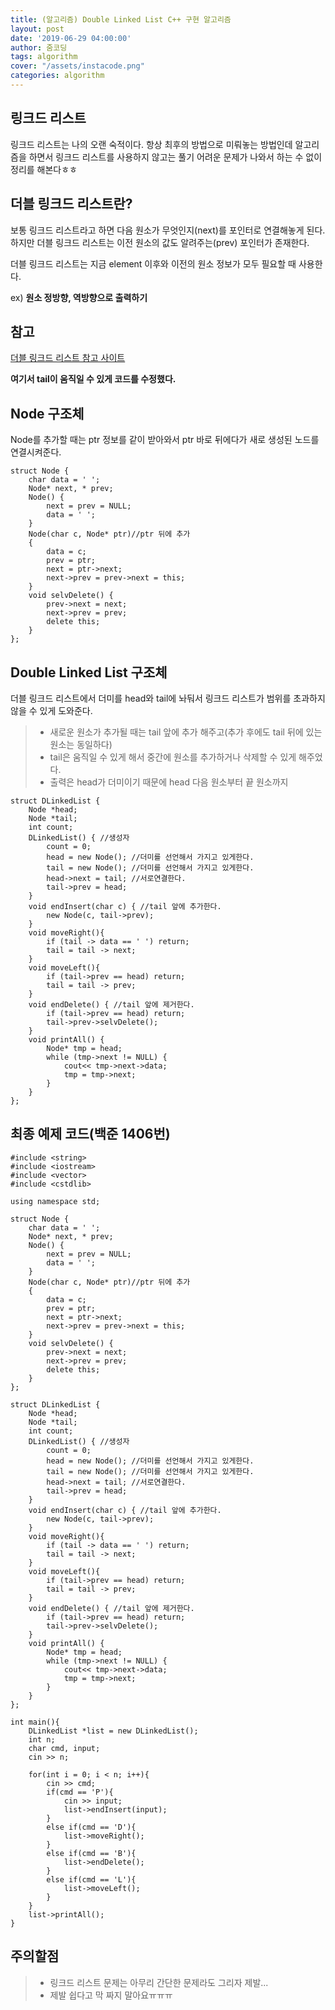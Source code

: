 ```yaml
---
title: (알고리즘) Double Linked List C++ 구현 알고리즘
layout: post
date: '2019-06-29 04:00:00'
author: 줌코딩
tags: algorithm
cover: "/assets/instacode.png"
categories: algorithm
---
```


## 링크드 리스트
링크드 리스트는 나의 오랜 숙적이다. 항상 최후의 방법으로 미뤄놓는 방법인데 알고리즘을 하면서 링크드 리스트를 사용하지 않고는 풀기 어려운 문제가 나와서 하는 수 없이 정리를 해본다ㅎㅎ

## 더블 링크드 리스트란?
보통 링크드 리스트라고 하면 다음 원소가 무엇인지(next)를 포인터로 연결해놓게 된다. 하지만 더블 링크드 리스트는 이전 원소의 값도 알려주는(prev) 포인터가 존재한다. 

더블 링크드 리스트는 지금 element 이후와 이전의 원소 정보가 모두 필요할 때 사용한다.

ex) **원소 정방향, 역방향으로 출력하기**

## 참고

[더블 링크드 리스트 참고 사이트](https://hijuworld.tistory.com/55)

**여기서 tail이 움직일 수 있게 코드를 수정했다.**

## Node 구조체

Node를 추가할 때는 ptr 정보를 같이 받아와서 ptr 바로 뒤에다가 새로 생성된 노드를 연결시켜준다.

    struct Node { 
        char data = ' ';
        Node* next, * prev; 
        Node() {
            next = prev = NULL;
            data = ' ';
        }
        Node(char c, Node* ptr)//ptr 뒤에 추가
        {
            data = c;
            prev = ptr;
            next = ptr->next;
            next->prev = prev->next = this; 
        }
        void selvDelete() {
            prev->next = next;
            next->prev = prev;
            delete this;
        }
    };

## Double Linked List 구조체

더블 링크드 리스트에서 더미를 head와 tail에 놔둬서 링크드 리스트가 범위를 초과하지 않을 수 있게 도와준다.

>* 새로운 원소가 추가될 때는 tail 앞에 추가 해주고(추가 후에도 tail 뒤에 있는 원소는 동일하다)
>* tail은 움직일 수 있게 해서 중간에 원소를 추가하거나 삭제할 수 있게 해주었다. 
>* 출력은 head가 더미이기 때문에 head 다음 원소부터 끝 원소까지 


    struct DLinkedList {
        Node *head;
        Node *tail;
        int count;
        DLinkedList() { //생성자
            count = 0;
            head = new Node(); //더미를 선언해서 가지고 있게한다.
            tail = new Node(); //더미를 선언해서 가지고 있게한다.
            head->next = tail; //서로연결한다.
            tail->prev = head;
        }
        void endInsert(char c) { //tail 앞에 추가한다.
            new Node(c, tail->prev);
        }
        void moveRight(){
            if (tail -> data == ' ') return;
            tail = tail -> next;
        }
        void moveLeft(){
            if (tail->prev == head) return;
            tail = tail -> prev;
        }
        void endDelete() { //tail 앞에 제거한다.
            if (tail->prev == head) return;
            tail->prev->selvDelete();
        }
        void printAll() {
            Node* tmp = head;
            while (tmp->next != NULL) {
                cout<< tmp->next->data;
                tmp = tmp->next;
            }
        }
    };



## 최종 예제 코드(백준 1406번)

    #include <string>
    #include <iostream>
    #include <vector>
    #include <cstdlib>

    using namespace std;

    struct Node { 
        char data = ' ';
        Node* next, * prev; 
        Node() {
            next = prev = NULL;
            data = ' ';
        }
        Node(char c, Node* ptr)//ptr 뒤에 추가
        {
            data = c;
            prev = ptr;
            next = ptr->next;
            next->prev = prev->next = this; 
        }
        void selvDelete() {
            prev->next = next;
            next->prev = prev;
            delete this;
        }
    };

    struct DLinkedList {
        Node *head;
        Node *tail;
        int count;
        DLinkedList() { //생성자
            count = 0;
            head = new Node(); //더미를 선언해서 가지고 있게한다.
            tail = new Node(); //더미를 선언해서 가지고 있게한다.
            head->next = tail; //서로연결한다.
            tail->prev = head;
        }
        void endInsert(char c) { //tail 앞에 추가한다.
            new Node(c, tail->prev);
        }
        void moveRight(){
            if (tail -> data == ' ') return;
            tail = tail -> next;
        }
        void moveLeft(){
            if (tail->prev == head) return;
            tail = tail -> prev;
        }
        void endDelete() { //tail 앞에 제거한다.
            if (tail->prev == head) return;
            tail->prev->selvDelete();
        }
        void printAll() {
            Node* tmp = head;
            while (tmp->next != NULL) {
                cout<< tmp->next->data;
                tmp = tmp->next;
            }
        }
    };

    int main(){
        DLinkedList *list = new DLinkedList();
        int n;
        char cmd, input;
        cin >> n;

        for(int i = 0; i < n; i++){
            cin >> cmd;
            if(cmd == 'P'){
                cin >> input;
                list->endInsert(input);
            }
            else if(cmd == 'D'){
                list->moveRight();
            }
            else if(cmd == 'B'){
                list->endDelete();
            }
            else if(cmd == 'L'){
                list->moveLeft();
            }
        }
        list->printAll();
    }


## 주의할점

>* 링크드 리스트 문제는 아무리 간단한 문제라도 그리자 제발...
>* 제발 쉽다고 막 짜지 말아요ㅠㅠㅠ

